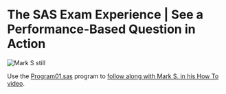 # The SAS Exam Experience | See a Performance-Based Question in Action

![Mark S still](https://img.youtube.com/vi/1TYeqsQpG-c/0.jpg)

Use the [Program01.sas](Program01.sas) program to [follow along with Mark S. in his How To video](https://www.youtube.com/watch?v=1TYeqsQpG-c).
